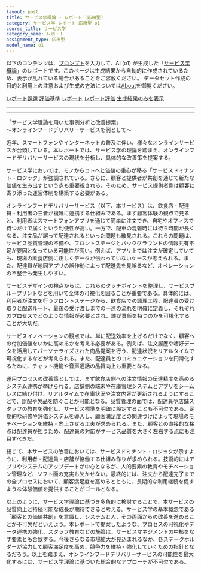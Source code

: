 ```yaml
---
layout: post
title: サービス学概論 - レポート (応用型)
category: サービス学 レポート 応用型 o1
course_title: サービス学
category_name: レポート
assignment_type: 応用型
model_name: o1
---
```


以下のコンテンツは、[プロンプト](https://github.com/takedatoshiyuki/synthetic_assignments/tree/main/generated/サービス学/o1/prompt_レポート-応用型.md)を入力して、AI (o1) が生成した「[サービス学概論](/contents/サービス学/)」のレポートです。このページは生成結果から自動的に作成されているため、表示が乱れている場合があることをご容赦ください。
データセット作成の目的と利用上の注意および生成の方法については[About](/About)を御覧ください。

[レポート課題](../レポート課題-応用型)
[評価基準](../評価基準-応用型)
[レポート](../レポート-応用型)
[レポート評価](../レポート評価-応用型)
[生成結果のみを表示](https://github.com/takedatoshiyuki/synthetic_assignments/tree/main/generated/サービス学/o1/レポート-応用型.md)
  

***
***
  
「サービス学理論を用いた事例分析と改善提案」  
～オンラインフードデリバリーサービスを例として～

近年、スマートフォンやインターネットの普及に伴い、様々なオンラインサービスが台頭している。本レポートでは、サービス学の理論を踏まえ、オンラインフードデリバリーサービスの現状を分析し、具体的な改善策を提案する。

サービス学においては、モノからコトへと価値の重心が移る「サービスドミナント・ロジック」が強調されている。さらに、顧客と提供者が共創を通じて新たな価値を生み出すという点も重要視される。そのため、サービス提供者側は顧客に寄り添った運営体制を構築する必要がある。

オンラインフードデリバリーサービス（以下、本サービス）は、飲食店・配達員・利用者の三者が複雑に連携する仕組みである。まず顧客体験の観点で見ると、利用者はスマートフォンアプリを通じて簡単に注文でき、自宅やオフィスで待つだけで届くという利便性が高い。一方で、配車の混雑時には待ち時間が長くなる、注文品が誤って配達されるといった問題も散見される。これらの問題は、サービス品質管理の不備や、フロントステージとバックグラウンドの情報共有不足が要因となっている可能性が高い。例えば、アプリ上では注文が確定していても、現場の飲食店側に正しくデータが伝わっていないケースが考えられる。また、配達員が地図アプリの誤作動によって配送先を見誤るなど、オペレーションの不整合も発生しやすい。

サービスデザインの視点からは、これらのタッチポイントを整理し、サービスブループリントなどを用いて全体の可視化を図ることが重要である。具体的には、利用者が注文を行うフロントステージから、飲食店での調理工程、配達員の受け取りと配送ルート、最後の受け渡しまでの一連の流れを明確に定義し、それぞれのプロセスでどのような情報が必要とされ、誰が責任を持つのかを可視化することが大切だ。

サービスイノベーションの観点では、単に配送効率を上げるだけでなく、顧客への付加価値をいかに高めるかを考える必要がある。例えば、注文履歴や嗜好データを活用してパーソナライズされた商品提案を行う、配達状況をリアルタイムで可視化するなどが考えられる。また、配達員とのコミュニケーションを円滑化するために、チャット機能や音声通話の品質向上も重要となる。

運用プロセスの改善策としては、まず飲食店側への注文情報の伝達精度を高めるシステム連携が挙げられる。店舗側の端末や在庫管理システムとアプリをシームレスに結び付け、リアルタイムで在庫状況や注文内容が更新されるようにすることで、誤配や欠品を防ぐことが可能となる。品質管理の面では、配達員や店舗スタッフの教育を強化し、サービス標準を明確に設定することも不可欠である。定期的な研修や評価システムを導入し、顧客満足度との関連づけによって現場のモチベーションを維持・向上させる工夫が求められる。また、顧客との直接的な接点は配達員が担うため、配達員の対応がサービス品質を大きく左右する点にも注目すべきだ。

総じて、本サービスの改善においては、サービスドミナント・ロジックが示すように、利用者・配達員・店舗が協働する仕組み作りが求められる。技術的にはアプリやシステムのアップデートが中心となるが、人的要素の教育やモチベーション管理など、ソフト面の充実も欠かせない。最終的には、注文から配達完了までの全プロセスにおいて、顧客満足度を高めるとともに、長期的な利用継続を促すような体験価値を提供することがゴールとなる。

以上のように、サービス学理論に基づき多角的に検討することで、本サービスの品質向上と持続可能な成長が期待できると考える。サービス学の基本概念である「顧客との価値共創」を意識し、システムと人、その両面からの改善を進めることが不可欠だといえよう。本レポートで提案したような、プロセスの可視化やデータ連携の強化、スタッフ教育などの施策は、サービスマネジメントの中核をなす要素とも合致する。今後さらなる市場拡大が見込まれるなか、各ステークホルダーが協力して顧客満足度を高め、競争力を維持・強化していくための指針となるだろう。以上を踏まえ、オンラインフードデリバリーサービスの可能性を最大化するには、サービス学理論に基づいた総合的なアプローチが不可欠である。
